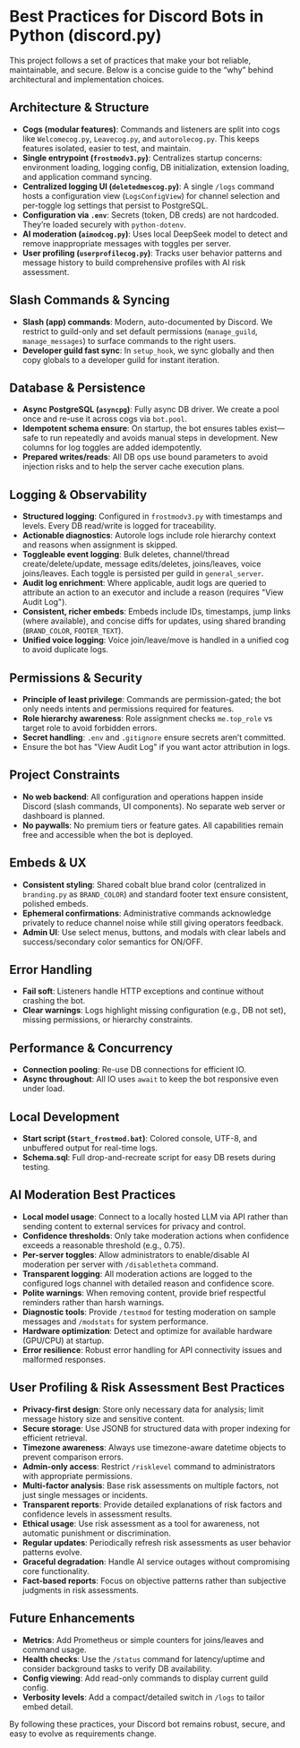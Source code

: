 # Best Practices for Discord Bots in Python (discord.py)

This project follows a set of practices that make your bot reliable, maintainable, and secure. Below is a concise guide to the “why” behind architectural and implementation choices.

## Architecture & Structure

- **Cogs (modular features)**: Commands and listeners are split into cogs like `Welcomecog.py`, `Leavecog.py`, and `autorolecog.py`. This keeps features isolated, easier to test, and maintain.
- **Single entrypoint (`frostmodv3.py`)**: Centralizes startup concerns: environment loading, logging config, DB initialization, extension loading, and application command syncing.
- **Centralized logging UI (`deletedmescog.py`)**: A single `/logs` command hosts a configuration view (`LogsConfigView`) for channel selection and per-toggle log settings that persist to PostgreSQL.
- **Configuration via `.env`**: Secrets (token, DB creds) are not hardcoded. They’re loaded securely with `python-dotenv`.
- **AI moderation (`aimodcog.py`)**: Uses local DeepSeek model to detect and remove inappropriate messages with toggles per server.
- **User profiling (`userprofilecog.py`)**: Tracks user behavior patterns and message history to build comprehensive profiles with AI risk assessment.

## Slash Commands & Syncing

- **Slash (app) commands**: Modern, auto-documented by Discord. We restrict to guild-only and set default permissions (`manage_guild`, `manage_messages`) to surface commands to the right users.
- **Developer guild fast sync**: In `setup_hook`, we sync globally and then copy globals to a developer guild for instant iteration.

## Database & Persistence

- **Async PostgreSQL (`asyncpg`)**: Fully async DB driver. We create a pool once and re-use it across cogs via `bot.pool`.
- **Idempotent schema ensure**: On startup, the bot ensures tables exist—safe to run repeatedly and avoids manual steps in development. New columns for log toggles are added idempotently.
- **Prepared writes/reads**: All DB ops use bound parameters to avoid injection risks and to help the server cache execution plans.

## Logging & Observability

- **Structured logging**: Configured in `frostmodv3.py` with timestamps and levels. Every DB read/write is logged for traceability.
- **Actionable diagnostics**: Autorole logs include role hierarchy context and reasons when assignment is skipped.
- **Toggleable event logging**: Bulk deletes, channel/thread create/delete/update, message edits/deletes, joins/leaves, voice joins/leaves. Each toggle is persisted per guild in `general_server`.
- **Audit log enrichment**: Where applicable, audit logs are queried to attribute an action to an executor and include a reason (requires "View Audit Log").
- **Consistent, richer embeds**: Embeds include IDs, timestamps, jump links (where available), and concise diffs for updates, using shared branding (`BRAND_COLOR`, `FOOTER_TEXT`).
- **Unified voice logging**: Voice join/leave/move is handled in a unified cog to avoid duplicate logs.

## Permissions & Security

- **Principle of least privilege**: Commands are permission-gated; the bot only needs intents and permissions required for features.
- **Role hierarchy awareness**: Role assignment checks `me.top_role` vs target role to avoid forbidden errors.
- **Secret handling**: `.env` and `.gitignore` ensure secrets aren’t committed.
- Ensure the bot has "View Audit Log" if you want actor attribution in logs.

## Project Constraints

- **No web backend**: All configuration and operations happen inside Discord (slash commands, UI components). No separate web server or dashboard is planned.
- **No paywalls**: No premium tiers or feature gates. All capabilities remain free and accessible when the bot is deployed.

## Embeds & UX

- **Consistent styling**: Shared cobalt blue brand color (centralized in `branding.py` as `BRAND_COLOR`) and standard footer text ensure consistent, polished embeds.
- **Ephemeral confirmations**: Administrative commands acknowledge privately to reduce channel noise while still giving operators feedback.
- **Admin UI**: Use select menus, buttons, and modals with clear labels and success/secondary color semantics for ON/OFF.

## Error Handling

- **Fail soft**: Listeners handle HTTP exceptions and continue without crashing the bot.
- **Clear warnings**: Logs highlight missing configuration (e.g., DB not set), missing permissions, or hierarchy constraints.

## Performance & Concurrency

- **Connection pooling**: Re-use DB connections for efficient IO.
- **Async throughout**: All IO uses `await` to keep the bot responsive even under load.

## Local Development

- **Start script (`Start_frostmod.bat`)**: Colored console, UTF-8, and unbuffered output for real-time logs.
- **Schema.sql**: Full drop-and-recreate script for easy DB resets during testing.

## AI Moderation Best Practices

- **Local model usage**: Connect to a locally hosted LLM via API rather than sending content to external services for privacy and control.
- **Confidence thresholds**: Only take moderation actions when confidence exceeds a reasonable threshold (e.g., 0.75).
- **Per-server toggles**: Allow administrators to enable/disable AI moderation per server with `/disabletheta` command.
- **Transparent logging**: All moderation actions are logged to the configured logs channel with detailed reason and confidence score.
- **Polite warnings**: When removing content, provide brief respectful reminders rather than harsh warnings.
- **Diagnostic tools**: Provide `/testmod` for testing moderation on sample messages and `/modstats` for system performance.
- **Hardware optimization**: Detect and optimize for available hardware (GPU/CPU) at startup.
- **Error resilience**: Robust error handling for API connectivity issues and malformed responses.

## User Profiling & Risk Assessment Best Practices

- **Privacy-first design**: Store only necessary data for analysis; limit message history size and sensitive content.
- **Secure storage**: Use JSONB for structured data with proper indexing for efficient retrieval.
- **Timezone awareness**: Always use timezone-aware datetime objects to prevent comparison errors.
- **Admin-only access**: Restrict `/risklevel` command to administrators with appropriate permissions.
- **Multi-factor analysis**: Base risk assessments on multiple factors, not just single messages or incidents.
- **Transparent reports**: Provide detailed explanations of risk factors and confidence levels in assessment results.
- **Ethical usage**: Use risk assessment as a tool for awareness, not automatic punishment or discrimination.
- **Regular updates**: Periodically refresh risk assessments as user behavior patterns evolve.
- **Graceful degradation**: Handle AI service outages without compromising core functionality.
- **Fact-based reports**: Focus on objective patterns rather than subjective judgments in risk assessments.

## Future Enhancements

- **Metrics**: Add Prometheus or simple counters for joins/leaves and command usage.
- **Health checks**: Use the `/status` command for latency/uptime and consider background tasks to verify DB availability.
- **Config viewing**: Add read-only commands to display current guild config.
- **Verbosity levels**: Add a compact/detailed switch in `/logs` to tailor embed detail.

By following these practices, your Discord bot remains robust, secure, and easy to evolve as requirements change.
